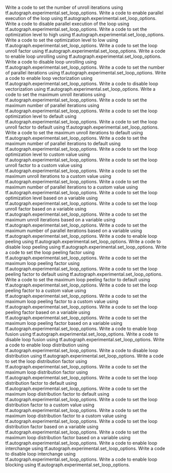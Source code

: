 Write a code to set the number of unroll iterations using tf.autograph.experimental.set_loop_options.
Write a code to enable parallel execution of the loop using tf.autograph.experimental.set_loop_options.
Write a code to disable parallel execution of the loop using tf.autograph.experimental.set_loop_options.
Write a code to set the optimization level to high using tf.autograph.experimental.set_loop_options.
Write a code to set the optimization level to low using tf.autograph.experimental.set_loop_options.
Write a code to set the loop unroll factor using tf.autograph.experimental.set_loop_options.
Write a code to enable loop unrolling using tf.autograph.experimental.set_loop_options.
Write a code to disable loop unrolling using tf.autograph.experimental.set_loop_options.
Write a code to set the number of parallel iterations using tf.autograph.experimental.set_loop_options.
Write a code to enable loop vectorization using tf.autograph.experimental.set_loop_options.
Write a code to disable loop vectorization using tf.autograph.experimental.set_loop_options.
Write a code to set the maximum unroll iterations using tf.autograph.experimental.set_loop_options.
Write a code to set the maximum number of parallel iterations using tf.autograph.experimental.set_loop_options.
Write a code to set the loop optimization level to default using tf.autograph.experimental.set_loop_options.
Write a code to set the loop unroll factor to default using tf.autograph.experimental.set_loop_options.
Write a code to set the maximum unroll iterations to default using tf.autograph.experimental.set_loop_options.
Write a code to set the maximum number of parallel iterations to default using tf.autograph.experimental.set_loop_options.
Write a code to set the loop optimization level to custom value using tf.autograph.experimental.set_loop_options.
Write a code to set the loop unroll factor to a custom value using tf.autograph.experimental.set_loop_options.
Write a code to set the maximum unroll iterations to a custom value using tf.autograph.experimental.set_loop_options.
Write a code to set the maximum number of parallel iterations to a custom value using tf.autograph.experimental.set_loop_options.
Write a code to set the loop optimization level based on a variable using tf.autograph.experimental.set_loop_options.
Write a code to set the loop unroll factor based on a variable using tf.autograph.experimental.set_loop_options.
Write a code to set the maximum unroll iterations based on a variable using tf.autograph.experimental.set_loop_options.
Write a code to set the maximum number of parallel iterations based on a variable using tf.autograph.experimental.set_loop_options.
Write a code to enable loop peeling using tf.autograph.experimental.set_loop_options.
Write a code to disable loop peeling using tf.autograph.experimental.set_loop_options.
Write a code to set the loop peeling factor using tf.autograph.experimental.set_loop_options.
Write a code to set the maximum loop peeling factor using tf.autograph.experimental.set_loop_options.
Write a code to set the loop peeling factor to default using tf.autograph.experimental.set_loop_options.
Write a code to set the maximum loop peeling factor to default using tf.autograph.experimental.set_loop_options.
Write a code to set the loop peeling factor to a custom value using tf.autograph.experimental.set_loop_options.
Write a code to set the maximum loop peeling factor to a custom value using tf.autograph.experimental.set_loop_options.
Write a code to set the loop peeling factor based on a variable using tf.autograph.experimental.set_loop_options.
Write a code to set the maximum loop peeling factor based on a variable using tf.autograph.experimental.set_loop_options.
Write a code to enable loop fusion using tf.autograph.experimental.set_loop_options.
Write a code to disable loop fusion using tf.autograph.experimental.set_loop_options.
Write a code to enable loop distribution using tf.autograph.experimental.set_loop_options.
Write a code to disable loop distribution using tf.autograph.experimental.set_loop_options.
Write a code to set the loop distribution factor using tf.autograph.experimental.set_loop_options.
Write a code to set the maximum loop distribution factor using tf.autograph.experimental.set_loop_options.
Write a code to set the loop distribution factor to default using tf.autograph.experimental.set_loop_options.
Write a code to set the maximum loop distribution factor to default using tf.autograph.experimental.set_loop_options.
Write a code to set the loop distribution factor to a custom value using tf.autograph.experimental.set_loop_options.
Write a code to set the maximum loop distribution factor to a custom value using tf.autograph.experimental.set_loop_options.
Write a code to set the loop distribution factor based on a variable using tf.autograph.experimental.set_loop_options.
Write a code to set the maximum loop distribution factor based on a variable using tf.autograph.experimental.set_loop_options.
Write a code to enable loop interchange using tf.autograph.experimental.set_loop_options.
Write a code to disable loop interchange using tf.autograph.experimental.set_loop_options.
Write a code to enable loop blocking using tf.autograph.experimental.set_loop_options.